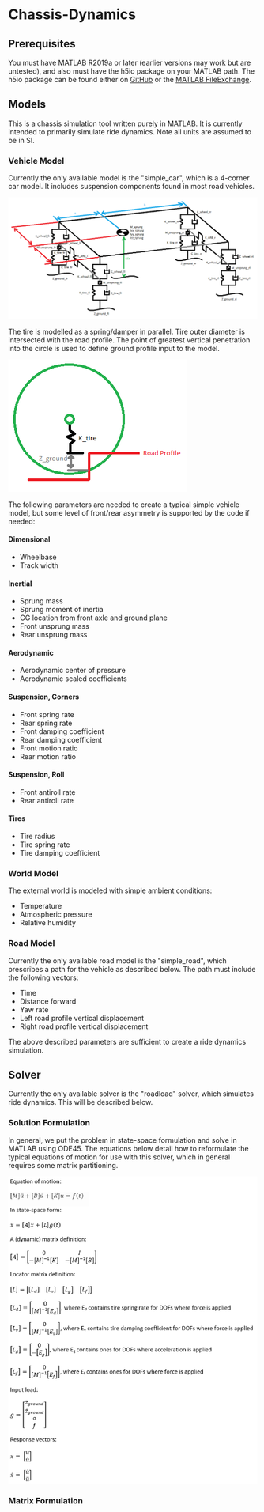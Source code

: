 # Chassis-Dynamics

## Prerequisites
You must have MATLAB R2019a or later (earlier versions may work but are untested), and also must have the h5io package on your MATLAB path. The h5io package can be found either on [GitHub](https://github.com/jscans12/h5io) or the [MATLAB FileExchange](https://www.mathworks.com/matlabcentral/fileexchange/126235-h5io).

## Models
This is a chassis simulation tool written purely in MATLAB. It is currently intended to primarily simulate ride dynamics. Note all units are assumed to be in SI.

### Vehicle Model
Currently the only available model is the "simple_car", which is a 4-corner car model. It includes suspension components found in most road vehicles.

![Chassis Model](https://github.com/jscans12/chassis-dynamics/blob/main/docs/diagram.png)

The tire is modelled as a spring/damper in parallel. Tire outer diameter is intersected with the road profile. The point of greatest vertical penetration into the circle is used to define ground profile input to the model.

![Tire Model](https://github.com/jscans12/chassis-dynamics/blob/main/docs/tire_model.png)

The following parameters are needed to create a typical simple vehicle model, but some level of front/rear asymmetry is supported by the code if needed:

#### Dimensional
- Wheelbase
- Track width

#### Inertial
- Sprung mass
- Sprung moment of inertia
- CG location from front axle and ground plane
- Front unsprung mass
- Rear unsprung mass

#### Aerodynamic
- Aerodynamic center of pressure
- Aerodynamic scaled coefficients

#### Suspension, Corners
- Front spring rate
- Rear spring rate
- Front damping coefficient
- Rear damping coefficient
- Front motion ratio
- Rear motion ratio

#### Suspension, Roll
- Front antiroll rate
- Rear antiroll rate

#### Tires
- Tire radius
- Tire spring rate
- Tire damping coefficient

### World Model
The external world is modeled with simple ambient conditions:

- Temperature
- Atmospheric pressure
- Relative humidity

### Road Model
Currently the only available road model is the "simple_road", which prescribes a path for the vehicle as described below. The path must include the following vectors:

- Time
- Distance forward
- Yaw rate
- Left road profile vertical displacement
- Right road profile vertical displacement

The above described parameters are sufficient to create a ride dynamics simulation.

## Solver
Currently the only available solver is the "roadload" solver, which simulates ride dynamics. This will be described below.

### Solution Formulation
In general, we put the problem in state-space formulation and solve in MATLAB using ODE45. The equations below detail how to reformulate the typical equations of motion for use with this solver, which in general requires some matrix partitioning.

![EOM](https://github.com/jscans12/chassis-dynamics/blob/main/docs/eom.png)

### Matrix Formulation
